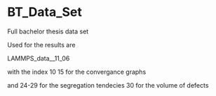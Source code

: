 # BT_Data_Set
Full bachelor thesis data set

Used for the results are

LAMMPS_data__11_06

with the index
10
15
for the convergance graphs

and 24-29 for the segregation tendecies
30 for the volume of defects
